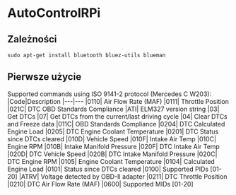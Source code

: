 # AutoControlRPi

## Zależności

`sudo apt-get install bluetooth bluez-utils blueman`

## Pierwsze użycie

Supported commands using ISO 9141-2 protocol (Mercedes C W203):
|Code|Description
|---|---
|0110| Air Flow Rate (MAF)
|0111| Throttle Position
|021C| DTC OBD Standards Compliance
|ATI| ELM327 version string
|03| Get DTCs
|07| Get DTCs from the current/last driving cycle
|04| Clear DTCs and Freeze data
|011C| OBD Standards Compliance
|0204| DTC Calculated Engine Load
|0205| DTC Engine Coolant Temperature
|0201| DTC Status since DTCs cleared
|010D| Vehicle Speed
|010F| Intake Air Temp
|010C| Engine RPM
|010B| Intake Manifold Pressure
|020F| DTC Intake Air Temp
|020D| DTC Vehicle Speed
|020B| DTC Intake Manifold Pressure
|020C| DTC Engine RPM
|0105| Engine Coolant Temperature
|0104| Calculated Engine Load
|0101| Status since DTCs cleared
|0100| Supported PIDs [01-20]
|ATRV| Voltage detected by OBD-II adapter
|0211| DTC Throttle Position
|0210| DTC Air Flow Rate (MAF)
|0600| Supported MIDs [01-20]
